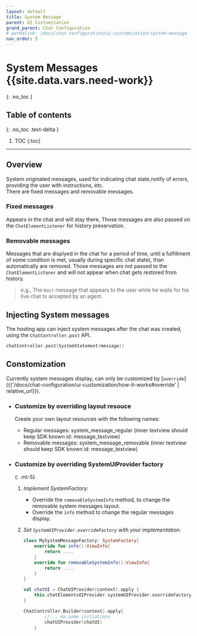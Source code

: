 ```yaml
---
layout: default
title: System Message
parent: UI Customization
grand_parent: Chat Configuration 
# permalink: /docs/chat-configuration/ui-customization/system-message
nav_order: 5
---
```


# System Messages {{site.data.vars.need-work}}
{: .no_toc }

## Table of contents
{: .no_toc .text-delta }

1. TOC
{:toc}

---

## Overview 
System originated messages, used for indicating chat state,notify of errors, providing the user with instructions, etc.   
There are fixed messages and removable messages.
### Fixed messages
Appears in the chat and will stay there, Those messages are also passed on the `ChatElementListener` for history preservation.

### Removable messages
Messages that are displyed in the chat for a period of time, until a fulfillment of some condition is met, usually during specific chat state), than automatically are removed. Those messages are not passed to the `ChatElementListener` and will not appear when chat gets restored from history.      
> e.g., The `Wait` message that appears to the user while he waits for his live chat to accepted by an agent. 

## Injecting System messages
The hosting app can inject system messages after the chat was created, using the `ChatController.post` API.
```kotlin
chatController.post(SystemStatement(message))
```

## Constomization
Currently system messages display, can only be customized by [`override`]({{'/docs/chat-configuration/ui-customization/how-it-works#override' | relative_url}}).

- ### Customize by overriding layout resouce   
  
  Create your own layout resources with the following names:   
  - Regular messages: system_message_regular (inner textview should keep SDK known id: message_textview)
  - Removable messages: system_message_removable (inner textview should keep SDK known id: message_textview)

- ### Customize by overriding SystemUIProvider factory
  {: .mt-5}
    1. _Implement SystemFactory:_ 
        - Override the `removableSystemInfo` method, to change the removable system messages layout.
        - Override the `info` method to change the regular messages display.

        
    2. _Set `SystemUIProvider.overrideFactory` with your implementation._    

        ```kotlin
        class MySystemMessageFactory: SystemFactory{
            override fun info():ViewInfo{
                return ....
            }
            override fun removableSystemInfo():ViewInfo{
                return ....
            }
        }
        
        val chatUI = ChatUIProvider(context).apply {
            this.chatElementsUIProvider.systemUIProvider.overrideFactory = mySystemMessageFactory
        }

        ChatController.Builder(context).apply{
                //... do some initiations
                chatUIProvider(chatUI)
            }
        ```